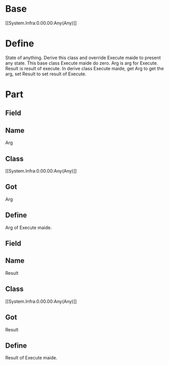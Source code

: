 # Base
[[System.Infra:0.00.00:Any(Any)]]
# Define
State of anything. Derive this class and override Execute maide 
to present any state. This base class Execute maide do zero.
Arg is arg for Execute. Result is result of execute.
In derive class Execute maide, get Arg to get the arg, set Result to set result of Execute.
# Part
## Field
## Name
Arg
## Class
[[System.Infra:0.00.00:Any(Any)]]
## Got
Arg
## Define
Arg of Execute maide.
## Field
## Name
Result
## Class
[[System.Infra:0.00.00:Any(Any)]]
## Got
Result
## Define
Result of Execute maide.